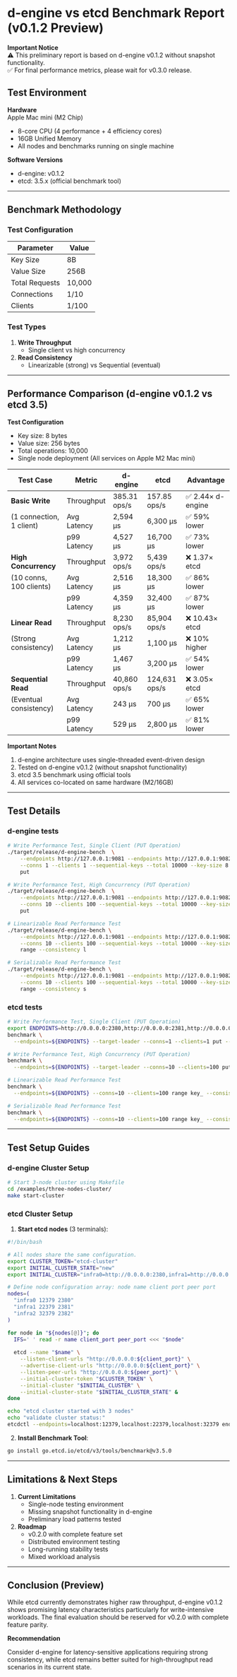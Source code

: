# d-engine vs etcd Benchmark Report (v0.1.2 Preview)

**Important Notice**  
⚠️ This preliminary report is based on d-engine v0.1.2 without snapshot functionality.  
✅ For final performance metrics, please wait for v0.3.0 release.

## Test Environment
**Hardware**  
Apple Mac mini (M2 Chip)  
- 8-core CPU (4 performance + 4 efficiency cores)
- 16GB Unified Memory
- All nodes and benchmarks running on single machine

**Software Versions**  
- d-engine: v0.1.2
- etcd: 3.5.x (official benchmark tool)

---

## Benchmark Methodology

### Test Configuration
| Parameter       | Value  |
|-----------------|--------|
| Key Size        | 8B     |
| Value Size      | 256B   |
| Total Requests  | 10,000 |
| Connections     | 1/10   |
| Clients         | 1/100  |

### Test Types
1. **Write Throughput**  
   - Single client vs high concurrency
2. **Read Consistency**  
   - Linearizable (strong) vs Sequential (eventual)

---

## Performance Comparison (d-engine v0.1.2 vs etcd 3.5)

**Test Configuration**  
- Key size: 8 bytes
- Value size: 256 bytes
- Total operations: 10,000
- Single node deployment (All services on Apple M2 Mac mini)

| **Test Case** | **Metric** | **d-engine** | **etcd** | **Advantage** |
| --- | --- | --- | --- | --- |
| **Basic Write** | Throughput | 385.31 ops/s | 157.85 ops/s | ✅ 2.44× d-engine |
| (1 connection, 1 client) | Avg Latency | 2,594 μs | 6,300 μs | ✅ 59% lower |
|  | p99 Latency | 4,527 μs | 16,700 μs | ✅ 73% lower |
| **High Concurrency** | Throughput | 3,972 ops/s | 5,439 ops/s | ❌ 1.37× etcd |
| (10 conns, 100 clients) | Avg Latency | 2,516 μs | 18,300 μs | ✅ 86% lower |
|  | p99 Latency | 4,359 μs | 32,400 μs | ✅ 87% lower |
| **Linear Read** | Throughput | 8,230 ops/s | 85,904 ops/s | ❌ 10.43× etcd |
| (Strong consistency) | Avg Latency | 1,212 μs | 1,100 μs | ❌ 10% higher |
|  | p99 Latency | 1,467 μs | 3,200 μs | ✅ 54% lower |
| **Sequential Read** | Throughput | 40,860 ops/s | 124,631 ops/s | ❌ 3.05× etcd |
| (Eventual consistency) | Avg Latency | 243 μs | 700 μs | ✅ 65% lower |
|  | p99 Latency | 529 μs | 2,800 μs | ✅ 81% lower |

**Important Notes**  
1. d-engine architecture uses single-threaded event-driven design
2. Tested on d-engine v0.1.2 (without snapshot functionality)
3. etcd 3.5 benchmark using official tools
4. All services co-located on same hardware (M2/16GB)

---

## Test Details

### d-engine tests
```bash
# Write Performance Test, Single Client (PUT Operation)
./target/release/d-engine-bench  \
    --endpoints http://127.0.0.1:9081 --endpoints http://127.0.0.1:9082 --endpoints http://127.0.0.1:9083 \
    --conns 1 --clients 1 --sequential-keys --total 10000 --key-size 8 --value-size 256 \
    put

# Write Performance Test, High Concurrency (PUT Operation)
./target/release/d-engine-bench  \
    --endpoints http://127.0.0.1:9081 --endpoints http://127.0.0.1:9082 --endpoints http://127.0.0.1:9083 \
    --conns 10 --clients 100 --sequential-keys --total 10000 --key-size 8 --value-size 256 \
    put

# Linearizable Read Performance Test
./target/release/d-engine-bench \
    --endpoints http://127.0.0.1:9081 --endpoints http://127.0.0.1:9082 --endpoints http://127.0.0.1:9083 \
    --conns 10 --clients 100 --sequential-keys --total 10000 --key-size 8 \
    range --consistency l

# Serializable Read Performance Test
./target/release/d-engine-bench \
    --endpoints http://127.0.0.1:9081 --endpoints http://127.0.0.1:9082 --endpoints http://127.0.0.1:9083 \
    --conns 10 --clients 100 --sequential-keys --total 10000 --key-size 8 \
    range --consistency s
```

### etcd tests
```bash
# Write Performance Test, Single Client (PUT Operation)
export ENDPOINTS=http://0.0.0.0:2380,http://0.0.0.0:2381,http://0.0.0.0:2382
benchmark \
  --endpoints=${ENDPOINTS} --target-leader --conns=1 --clients=1 put --key-size=8 --sequential-keys --total=10000 --val-size=256

# Write Performance Test, High Concurrency (PUT Operation)
benchmark \
  --endpoints=${ENDPOINTS} --target-leader --conns=10 --clients=100 put --key-size=8 --sequential-keys --total=10000 --val-size=256

# Linearizable Read Performance Test
benchmark \
  --endpoints=${ENDPOINTS} --conns=10 --clients=100 range key_ --consistency=l --total=10000 

# Serializable Read Performance Test
benchmark \
  --endpoints=${ENDPOINTS} --conns=10 --clients=100 range key_ --consistency=s --total=10000
```

---
## Test Setup Guides

### d-engine Cluster Setup

```bash
# Start 3-node cluster using Makefile
cd /examples/three-nodes-cluster/
make start-cluster
```

### etcd Cluster Setup

1. **Start etcd nodes** (3 terminals):

```bash
#!/bin/bash

# All nodes share the same configuration.
export CLUSTER_TOKEN="etcd-cluster"
export INITIAL_CLUSTER_STATE="new"
export INITIAL_CLUSTER="infra0=http://0.0.0.0:2380,infra1=http://0.0.0.0:2381,infra2=http://0.0.0.0:2382"

# Define node configuration array: node name client port peer port
nodes=(
  "infra0 12379 2380"
  "infra1 22379 2381" 
  "infra2 32379 2382"
)

for node in "${nodes[@]}"; do
  IFS=' ' read -r name client_port peer_port <<< "$node"
  
  etcd --name "$name" \
    --listen-client-urls "http://0.0.0.0:${client_port}" \
    --advertise-client-urls "http://0.0.0.0:${client_port}" \
    --listen-peer-urls "http://0.0.0.0:${peer_port}" \
    --initial-cluster-token "$CLUSTER_TOKEN" \
    --initial-cluster "$INITIAL_CLUSTER" \
    --initial-cluster-state "$INITIAL_CLUSTER_STATE" &
done

echo "etcd cluster started with 3 nodes"
echo "validate cluster status:"
etcdctl --endpoints=localhost:12379,localhost:22379,localhost:32379 endpoint status --write-out=table

```

2. **Install Benchmark Tool**:

```bash
go install go.etcd.io/etcd/v3/tools/benchmark@v3.5.0
```


---

## Limitations & Next Steps

1. **Current Limitations**
    - Single-node testing environment
    - Missing snapshot functionality in d-engine
    - Preliminary load patterns tested
2. **Roadmap**
    - v0.2.0 with complete feature set
    - Distributed environment testing
    - Long-running stability tests
    - Mixed workload analysis

---

## Conclusion (Preview)

While etcd currently demonstrates higher raw throughput, d-engine v0.1.2 shows promising latency characteristics particularly for write-intensive workloads. The final evaluation should be reserved for v0.2.0 with complete feature parity.

**Recommendation**

Consider d-engine for latency-sensitive applications requiring strong consistency, while etcd remains better suited for high-throughput read scenarios in its current state.
